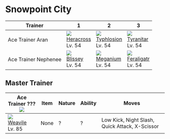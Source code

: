 # Snowpoint City

Trainer              | 1                                 | 2                                  | 3
---                  | ---                               | ---                                | ---
Ace Trainer Aran     | ![][214]<br>[Heracross]<br>Lv. 54 | ![][157]<br>[Typhlosion]<br>Lv. 54 | ![][248]<br>[Tyranitar]<br>Lv. 54
Ace Trainer Nephenee | ![][242]<br>[Blissey]<br>Lv. 54   | ![][154]<br>[Meganium]<br>Lv. 54   | ![][160]<br>[Feraligatr]<br>Lv. 54

## Master Trainer

Ace Trainer ???<br>![][ace_f]   | Item | Nature | Ability | Moves
---                             | ---  | ---    | ---     | ---
![][461]<br>[Weavile]<br>Lv. 85 | None | ?      | ?       | Low Kick, Night Slash, Quick Attack, X-Scissor

[Meganium]: ../../pokemons/154/
[Typhlosion]: ../../pokemons/157/
[Feraligatr]: ../../pokemons/160/
[Heracross]: ../../pokemons/214/
[Blissey]: ../../pokemons/242/
[Tyranitar]: ../../pokemons/248/
[Weavile]: ../../pokemons/461/
[154]: ../img/pokemon/154.png
[157]: ../img/pokemon/157.png
[160]: ../img/pokemon/160.png
[214]: ../img/pokemon/214.png
[242]: ../img/pokemon/242.png
[248]: ../img/pokemon/248.png
[461]: ../img/pokemon/461.png
[ace_f]: ../img/trainer/ace_f.png
